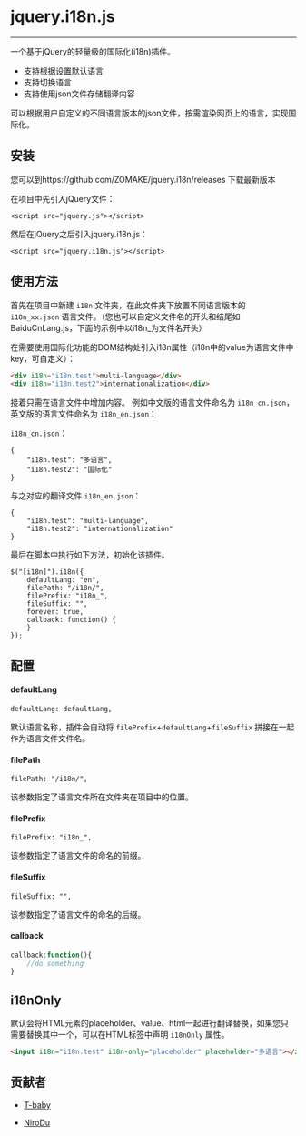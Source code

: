 ﻿# jquery.i18n.js

---

一个基于jQuery的轻量级的国际化(i18n)插件。

- 支持根据设置默认语言
- 支持切换语言
- 支持使用json文件存储翻译内容

可以根据用户自定义的不同语言版本的json文件，按需渲染网页上的语言，实现国际化。

## 安装

您可以到https://github.com/ZOMAKE/jquery.i18n/releases 下载最新版本

在项目中先引入jQuery文件：
```JS
<script src="jquery.js"></script>
```
然后在jQuery之后引入jquery.i18n.js：
```JS
<script src="jquery.i18n.js"></script>
```

## 使用方法
首先在项目中新建 `i18n` 文件夹，在此文件夹下放置不同语言版本的 `i18n_xx.json` 语言文件。（您也可以自定义文件名的开头和结尾如BaiduCnLang.js，下面的示例中以i18n_为文件名开头）

在需要使用国际化功能的DOM结构处引入i18n属性（i18n中的value为语言文件中key，可自定义）：
```HTML
<div i18n="i18n.test">multi-language</div>
<div i18n="i18n.test2">internationalization</div>
```

接着只需在语言文件中增加内容。
例如中文版的语言文件命名为 `i18n_cn.json`，英文版的语言文件命名为 `i18n_en.json`：

`i18n_cn.json`：
```
{
    "i18n.test": "多语言",
    "i18n.test2": "国际化"
}
```

与之对应的翻译文件 `i18n_en.json`：
```
{
    "i18n.test": "multi-language",
    "i18n.test2": "internationalization"
}
```


最后在脚本中执行如下方法，初始化该插件。
```JS
$("[i18n]").i18n({
    defaultLang: "en",
    filePath: "/i18n/",
    filePrefix: "i18n_",
    fileSuffix: "",
    forever: true,
    callback: function() {
    }
});
```

## 配置

#### defaultLang
```JS
defaultLang: defaultLang,
```
默认语言名称，插件会自动将 `filePrefix`+`defaultLang`+`fileSuffix` 拼接在一起作为语言文件文件名。

#### filePath
```JS
filePath: "/i18n/",
```
该参数指定了语言文件所在文件夹在项目中的位置。

#### filePrefix
```JS
filePrefix: "i18n_",
```
该参数指定了语言文件的命名的前缀。

#### fileSuffix
```JS
fileSuffix: "",
```
该参数指定了语言文件的命名的后缀。

#### callback
```javascript
callback:function(){
    //do something
}
```

## i18nOnly
默认会将HTML元素的placeholder、value、html一起进行翻译替换，如果您只需要替换其中一个，可以在HTML标签中声明 `i18nOnly` 属性。

```html
<input i18n="i18n.test" i18n-only="placeholder" placeholder="多语言"></input>
```

## 贡献者

- [T-baby][1]
- [NiroDu][2]


  [1]: https://github.com/T-baby/
  [2]: https://github.com/NiroDu
